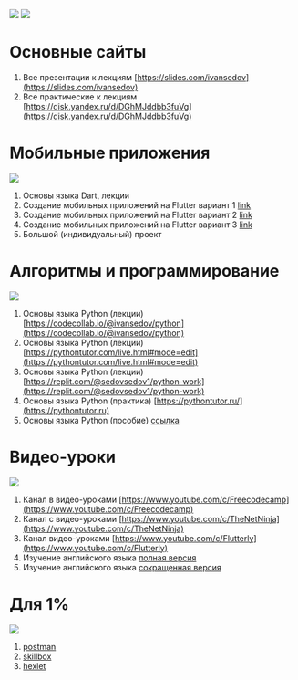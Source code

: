 ![](https://x-lines.ru/letters/i/cyrillictechno/0682/000000/48/0/qozga6jxjtnwhoe.png)
[![](https://i.ibb.co/SBjTrkn/qj1sh7d1xrzgg53xpf5gn5uuci1g67o.jpg)](https://rentry.co/ivansedov)

# Основные сайты

1. Все презентации к лекциям [https://slides.com/ivansedov](https://slides.com/ivansedov)
2. Все практические к лекциям [https://disk.yandex.ru/d/DGhMJddbb3fuVg](https://disk.yandex.ru/d/DGhMJddbb3fuVg)

# Мобильные приложения

![](https://encrypted-tbn0.gstatic.com/images?q=tbn:ANd9GcSsSFI-UDJ6s17P8woUZct31qZpqYKLMZjDt9B5_NUcFCxqQPHxvWmZ5FTdsegb1xjLmeE&usqp=CAU)

1. Основы языка Dart, лекции
2. Создание мобильных приложений на Flutter вариант 1 [link](https://www.youtube.com/watch?v=1ukSR1GRtMU&list=PL4cUxeGkcC9jLYyp2Aoh6hcWuxFDX6PBJ)
3. Создание мобильных приложений на Flutter вариант 2 [link](https://www.youtube.com/watch?v=cpkSVwf75-k&list=PL6lh8cTntlDiLlH_rHl5F0JOy_gRm_Wa4)
4. Создание мобильных приложений на Flutter вариант 3 [link](https://www.youtube.com/watch?v=sOYGLk3A6NQ&list=PLyaYkfwvXhRKjYAIO4_J_IcHtAXUR_1ci)
5. Большой (индивидуальный) проект

# Алгоритмы и программирование

![](https://encrypted-tbn0.gstatic.com/images?q=tbn:ANd9GcTL6NAqiJiYYR8pCgsyu86FiQ_wkbHm1hXCEtddFOZ9NebjDm-KLxklPJMh9F2Pfw5PUdo&usqp=CAU)

1. Основы языка Python (лекции) [https://codecollab.io/@ivansedov/python](https://codecollab.io/@ivansedov/python)
2. Основы языка Python (лекции) [https://pythontutor.com/live.html#mode=edit](https://pythontutor.com/live.html#mode=edit)
3. Основы языка Python (лекции) [https://replit.com/@sedovsedov1/python-work](https://replit.com/@sedovsedov1/python-work)
4. Основы языка Python (практика) [https://pythontutor.ru/](https://pythontutor.ru)
5. Основы языка Python (пособие) [ссылка](https://disk.yandex.ru/i/Sp90alQKt-z6Bg)

# Видео-уроки

![](https://encrypted-tbn0.gstatic.com/images?q=tbn:ANd9GcQD5uhIaFsd7kRi8Q2h38qgOreLFFSczd-oE2RI2ur-QFSksmkAyrzcHeP4ki1kzRDgvlI&usqp=CAU)

1. Канал в видео-уроками [https://www.youtube.com/c/Freecodecamp](https://www.youtube.com/c/Freecodecamp)
2. Канал с видео-уроками [https://www.youtube.com/c/TheNetNinja](https://www.youtube.com/c/TheNetNinja)
3. Канал видео-уроками [https://www.youtube.com/c/Flutterly](https://www.youtube.com/c/Flutterly)
4. Изучение английского языка [полная версия](https://www.youtube.com/playlist?list=PL66DIGaegedqtRaxfVsk6vH5dBDuL5w92)
5. Изучение английского языка [сокращенная версия](https://www.youtube.com/playlist?list=PL66DIGaegedqVBwaauzKVk7DNqIFaXrN_)

# Для 1%

![](https://encrypted-tbn0.gstatic.com/images?q=tbn:ANd9GcS1EFFwD7w0m_3rh4gH7ZG1MUvFlsI6Z8U3mMwYSQqtG3bWeznmb5gzAS1TJHR5N4r0BFo&usqp=CAU)

1. [postman](https://www.postman.com/company/student-program/)
2. [skillbox](https://live.skillbox.ru)
3. [hexlet](https://ru.hexlet.io/webinars)
